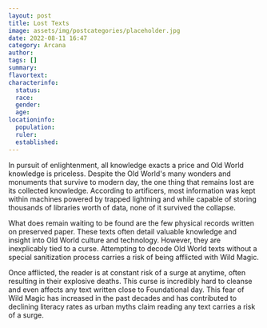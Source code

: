 ```yaml
---
layout: post
title: Lost Texts
image: assets/img/postcategories/placeholder.jpg
date: 2022-08-11 16:47
category: Arcana
author: 
tags: []
summary: 
flavortext: 
characterinfo:
  status: 
  race: 
  gender: 
  age: 
locationinfo:
  population: 
  ruler: 
  established: 
---
```


In pursuit of enlightenment, all knowledge exacts a price and Old World knowledge is priceless. Despite the Old World's many wonders and monuments that survive to modern day, the one thing that remains lost are its collected knowledge. According to artificers, most information was kept within machines powered by trapped lightning and while capable of storing thousands of libraries worth of data, none of it survived the collapse.

What does remain waiting to be found are the few physical records written on preserved paper. These texts often detail valuable knowledge and insight into Old World culture and technology. However, they are inexplicably tied to a curse. Attempting to decode Old World texts without a special sanitization process carries a risk of being afflicted with Wild Magic.

Once afflicted, the reader is at constant risk of a surge at anytime, often resulting in their explosive deaths. This curse is incredibly hard to cleanse and even affects any text written close to Foundational day. This fear of Wild Magic has increased in the past decades and has contributed to declining literacy rates as urban myths claim reading any text carries a risk of a surge.